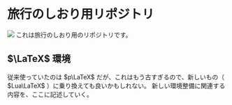 # 旅行のしおり用リポジトリ
<img src="http://img.shields.io/badge/-LaTeX-008080.svg?logo=latex&style=flat">
これは旅行のしおり用のリポジトリです。

## $\LaTeX$ 環境
従来使っていたのは $p\LaTeX$ だが、これはもう古すぎるので、新しいもの（ $Lua\LaTeX$ ）に乗り換えても良いかもしれない。
新しい環境整備に関連する内容を、ここに記述していく。
